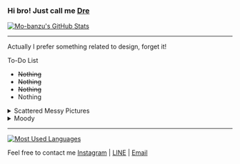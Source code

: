 ### Hi bro! Just call me [Dre](https://github.com/hellterhead)

[![Mo-banzu's GitHub Stats](https://github-readme-stats.vercel.app/api?username=hellterhead&show_icons=true&theme=tokyonight)](https://github.com/hellterhead)

___
Actually I prefer something related to design, forget it!

To-Do List
- <s>Nothing</s>
- <s>Nothing</s>
- <s>Nothing</s>
- Nothing

<details>
<summary>Scattered Messy Pictures</summary>
  
<!-- mbnd_art starts -->
* [Take a look](https://www.instagram.com/p/BuFV-eBgg91/?utm_source=ig_web_copy_link) my boring activity
* I like [cats](https://www.instagram.com/p/B1dz-5rBwT0/?utm_source=ig_web_copy_link) and game consoles
* I believe that [aliens](https://www.instagram.com/p/BwiX5bml51Q/?utm_source=ig_web_copy_link) are hiding watching us
* And this is [something](https://www.instagram.com/p/Bs7thCVFt_W/?utm_source=ig_web_copy_link) that doesn't matter
<!-- mbnd_art ends -->

</details>

<details>
<summary>Moody</summary>
  
<!-- play_music starts -->
[<img src="https://img.shields.io/badge/%E2%96%BA-YOASOBI%20--%20%E5%A4%9C%E3%81%AB%E9%A7%86%E3%81%91%E3%82%8B-orange">](https://od.lk/s/OThfMjYyNTMyMjdf/Yoru%20ni%20kakeru)
<br>
[<img src="https://img.shields.io/badge/%E2%96%BA-TK%20--%20unravel-orange">](https://od.lk/s/OThfMjYyNTMyMzhf/unravel)
<br>
[<img src="https://img.shields.io/badge/%E2%96%BA-DAOKOx%E7%B1%B3%E6%B4%A5%E7%8E%84%E5%B8%AB%20--%20%E6%89%93%E4%B8%8A%E8%8A%B1%E7%81%AB-orange">](https://od.lk/s/OThfMjYyNTMyNDJf/Uchiage%20Hanabi)
<br>
[<img src="https://img.shields.io/badge/%E2%96%BA-RADWIMPS%20feat.%E4%B8%89%E6%B5%A6%E9%80%8F%E5%AD%90%20--%20%E3%82%B0%E3%83%A9%E3%83%B3%E3%83%89%E3%82%A8%E3%82%B9%E3%82%B1%E3%83%BC%E3%83%97-orange">](https://od.lk/s/OThfMjYyNTMyNDNf/Grand%20Escape%20Feat.%20Toko%20Miura)
<!-- play_music ends -->

</details>

___
[![Most Used Languages](https://github-readme-stats.vercel.app/api/top-langs/?username=hellterhead&layout=compact&theme=tokyonight)](https://github.com/hellterhead)

Feel free to contact me
[Instagram](https://instagram.com/mo.banzu) | [LINE](https://line.me/ti/p/~luscious.net) | [Email](mailto:mbandu.ilik@gmail.com)
